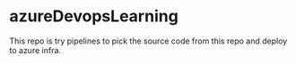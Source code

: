 # azureDevopsLearning
 This repo is try pipelines to pick the source code from this repo and deploy to azure infra.
